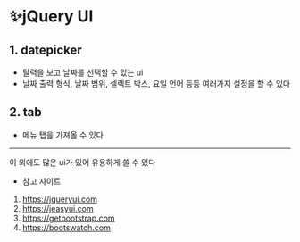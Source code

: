 # ✨jQuery UI
## 1. datepicker
- 달력을 보고 날짜를 선택할 수 있는 ui
- 날짜 출력 형식, 날짜 범위, 셀렉트 박스, 요일 언어 등등 여러가지 설정을 할 수 있다

## 2. tab
- 메뉴 탭을 가져올 수 있다
---
이 외에도 많은 ui가 있어 유용하게 쓸 수 있다
- 참고 사이트
1. https://jqueryui.com
2. https://jeasyui.com
3. https://getbootstrap.com
4. https://bootswatch.com